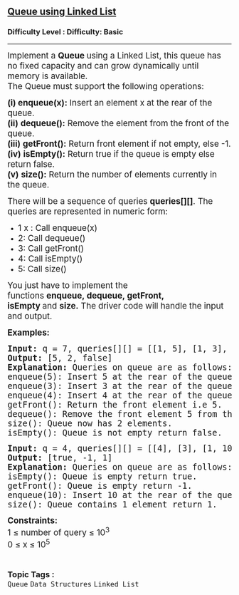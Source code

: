<h2><a href="https://www.geeksforgeeks.org/problems/implement-queue-using-linked-list/1?page=1&category=Stack,Queue&sortBy=submissions">Queue using Linked List</a></h2><h3>Difficulty Level : Difficulty: Basic</h3><hr><div class="problems_problem_content__Xm_eO"><p><span style="font-size: 14pt;">Implement a&nbsp;<strong>Queue&nbsp;</strong>using a Linked List, this queue has no fixed capacity and can grow dynamically until memory is available.<br>The Queue must support the following operations:</span></p>
<p><span style="font-size: 14pt;"><strong>(i)</strong><strong>&nbsp;enqueue(x):</strong> Insert an element x at the rear of the queue.<br><strong>(ii)</strong>&nbsp;<strong>dequeue():</strong> Remove the element from the front of the queue.</span><br><span style="font-size: 14pt;"><strong>(iii)</strong>&nbsp;<strong>getFront():</strong>&nbsp;Return front element if not empty, else -1.<br><strong>(iv)</strong>&nbsp;<strong>isEmpty():</strong>&nbsp;Return true if the queue is empty else return false.<br><strong>(v)</strong>&nbsp;<strong style="font-family: -apple-system, BlinkMacSystemFont, 'Segoe UI', Roboto, Oxygen, Ubuntu, Cantarell, 'Open Sans', 'Helvetica Neue', sans-serif;" data-start="837" data-end="847">size()</strong><span style="font-family: -apple-system, BlinkMacSystemFont, 'Segoe UI', Roboto, Oxygen, Ubuntu, Cantarell, 'Open Sans', 'Helvetica Neue', sans-serif;"><strong>:</strong> Return the number of elements currently in the queue.</span><br></span></p>
<p><span style="font-size: 14pt;">There will be a sequence of queries&nbsp;<strong>queries[][]</strong>. The queries are represented in numeric form:<br></span></p>
<ul>
<li><span style="font-size: 14pt;">1 x : Call enqueue(x)</span></li>
<li><span style="font-size: 14pt;">2: Call dequeue()</span></li>
<li><span style="font-size: 14pt;">3: Call getFront()</span></li>
<li><span style="font-size: 14pt;">4: Call isEmpty()</span></li>
<li><span style="font-size: 14pt;">5: Call size()</span></li>
</ul>
<p><span style="font-size: 14pt;">You just have to implement the functions&nbsp;<strong>enqueue,&nbsp;</strong><strong>dequeue,&nbsp;</strong><strong>getFront,&nbsp; isEmpty&nbsp;</strong>and&nbsp;<strong>size.</strong> The driver code will handle the input and output.</span></p>
<p><span style="font-size: 14pt;"><strong>Examples:</strong></span></p>
<pre><span style="font-size: 14pt;"><strong>Input: </strong>q = 7, queries[][] = [[1, 5], [1, 3], [1, 4], [3], [2], [5], [4]]
<strong>Output: </strong>[5, 2, false]<strong>
Explanation: </strong>Queries on queue are as follows:<br>enqueue(5): Insert 5 at the rear of the queue.<br>enqueue(3): Insert 3 at the rear of the queue.<br>enqueue(4): Insert 4 at the rear of the queue.<br>getFront(): Return the front element i.e 5.<br>dequeue(): Remove the front element 5 from the queue.<br>size(): Queue now has 2 elements.<br>isEmpty(): Queue is not empty return false.</span></pre>
<pre><span style="font-size: 14pt;"><strong>Input: </strong>q = 4, queries[][] = [[4], [3], [1, 10], [5]]
<strong>Output: </strong>[true, -1, 1]<strong>
Explanation: </strong>Queries on queue are as follows:<br>isEmpty(): Queue is empty return true.<br>getFront(): Queue is empty return -1.<br>enqueue(10): Insert 10 at the rear of the queue.</span><br><span style="font-size: 14pt;">size(): Queue contains 1 element return 1.</span></pre>
<p><span style="font-size: 14pt;"><strong>Constraints:</strong><br>1 ≤ number of query ≤ 10<sup>3</sup><br>0 ≤ x<strong>&nbsp;</strong>≤ 10<sup>5</sup></span></p></div><br><p><span style=font-size:18px><strong>Topic Tags : </strong><br><code>Queue</code>&nbsp;<code>Data Structures</code>&nbsp;<code>Linked List</code>&nbsp;